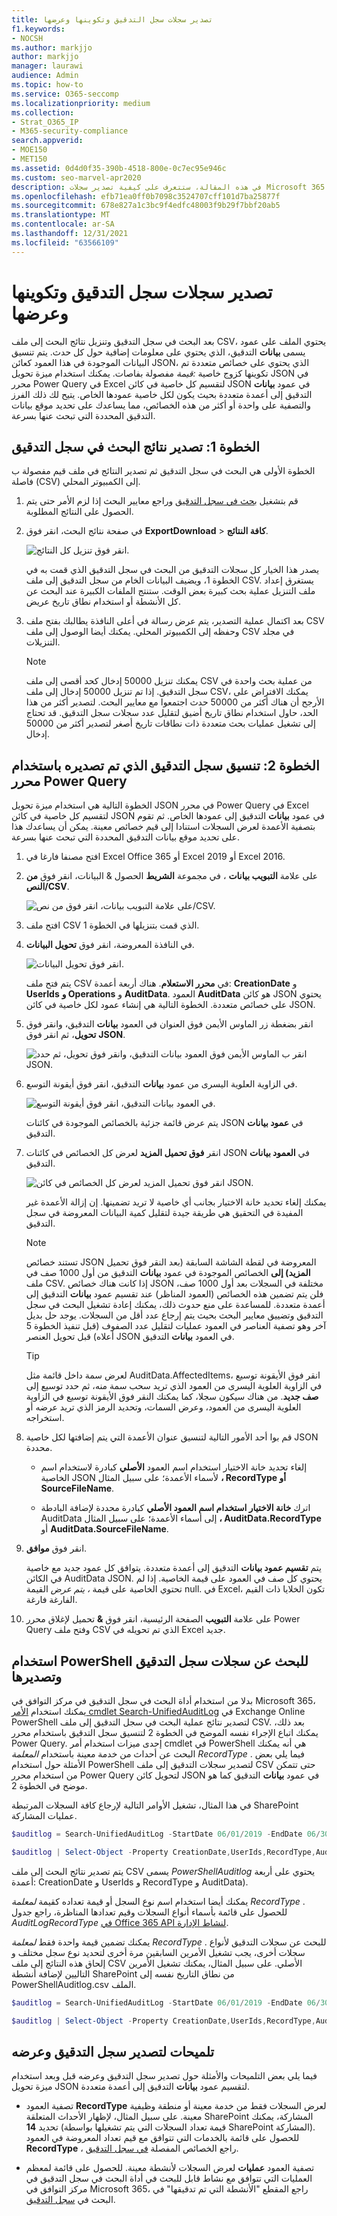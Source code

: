 ```yaml
---
title: تصدير سجلات سجل التدقيق وتكوينها وعرضها
f1.keywords:
- NOCSH
ms.author: markjjo
author: markjjo
manager: laurawi
audience: Admin
ms.topic: how-to
ms.service: O365-seccomp
ms.localizationpriority: medium
ms.collection:
- Strat_O365_IP
- M365-security-compliance
search.appverid:
- MOE150
- MET150
ms.assetid: 0d4d0f35-390b-4518-800e-0c7ec95e946c
ms.custom: seo-marvel-apr2020
description: في هذه المقالة، ستتعرف على كيفية تصدير سجلات Microsoft 365 التدقيق وتكوينها وعرضها.
ms.openlocfilehash: efb71ea0ff0b7098c3524707cff101d7ba25877f
ms.sourcegitcommit: 678e827a1c3bc9f4edfc48003f9b29f7bbf20ab5
ms.translationtype: MT
ms.contentlocale: ar-SA
ms.lasthandoff: 12/31/2021
ms.locfileid: "63566109"
---
```

# <a name="export-configure-and-view-audit-log-records"></a>تصدير سجلات سجل التدقيق وتكوينها وعرضها

بعد البحث في سجل التدقيق وتنزيل نتائج البحث إلى ملف CSV، يحتوي الملف على عمود يسمى **بيانات** التدقيق، الذي يحتوي على معلومات إضافية حول كل حدث. يتم تنسيق البيانات الموجودة في هذا العمود كعائن JSON، الذي يحتوي على خصائص متعددة تم تكوينها كزوج خاصية *:قيمة* مفصولة بفاصات. يمكنك استخدام ميزة تحويل JSON في محرر Power Query في Excel لتقسيم كل خاصية في كائن JSON في عمود **بيانات** التدقيق إلى أعمدة متعددة بحيث يكون لكل خاصية عمودها الخاص. يتيح لك ذلك الفرز والتصفية على واحدة أو أكثر من هذه الخصائص، مما يساعدك على تحديد موقع بيانات التدقيق المحددة التي تبحث عنها بسرعة.

## <a name="step-1-export-audit-log-search-results"></a>الخطوة 1: تصدير نتائج البحث في سجل التدقيق

الخطوة الأولى هي البحث في سجل التدقيق ثم تصدير النتائج في ملف قيم مفصولة ب فاصلة (CSV) إلى الكمبيوتر المحلي.
  
1. قم بتشغيل [بحث في سجل التدقيق](search-the-audit-log-in-security-and-compliance.md#search-the-audit-log) وراجع معايير البحث إذا لزم الأمر حتى يتم الحصول على النتائج المطلوبة.

2. في صفحة نتائج البحث، انقر فوق **ExportDownload** >  **كافة النتائج**.

   ![انقر فوق تنزيل كل النتائج.](../media/ExportAuditSearchResults.png)

   يصدر هذا الخيار كل سجلات التدقيق من البحث في سجل التدقيق الذي قمت به في الخطوة 1، ويضيف البيانات الخام من سجل التدقيق إلى ملف CSV. يستغرق إعداد ملف التنزيل عملية بحث كبيرة بعض الوقت. ستنتج الملفات الكبيرة عند البحث عن كل الأنشطة أو استخدام نطاق تاريخ عريض.

3. بعد اكتمال عملية التصدير، يتم عرض رسالة في أعلى النافذة يطالبك بفتح ملف CSV وحفظه إلى الكمبيوتر المحلي. يمكنك أيضا الوصول إلى ملف CSV في مجلد التنزيلات.

   > [!NOTE]
   > يمكنك تنزيل 50000 إدخال كحد أقصى إلى ملف CSV من عملية بحث واحدة في سجل التدقيق. إذا تم تنزيل 50000 إدخال إلى ملف CSV، يمكنك الافتراض على الأرجح أن هناك أكثر من 50000 حدث اجتمعوا مع معايير البحث. لتصدير أكثر من هذا الحد، حاول استخدام نطاق تاريخ أضيق لتقليل عدد سجلات سجل التدقيق. قد تحتاج إلى تشغيل عمليات بحث متعددة ذات نطاقات تاريخ أصغر لتصدير أكثر من 50000 إدخال.

## <a name="step-2-format-the-exported-audit-log-using-the-power-query-editor"></a>الخطوة 2: تنسيق سجل التدقيق الذي تم تصديره باستخدام محرر Power Query

الخطوة التالية هي استخدام ميزة تحويل JSON في محرر Power Query في Excel لتقسيم كل خاصية في كائن JSON في عمود **بيانات** التدقيق إلى عمودها الخاص. ثم تقوم بتصفية الأعمدة لعرض السجلات استنادا إلى قيم خصائص معينة. يمكن أن يساعدك هذا على تحديد موقع بيانات التدقيق المحددة التي تبحث عنها بسرعة.

1. افتح مصنفا فارغا في Excel Office 365 أو Excel 2019 أو Excel 2016.

2. على علامة **التبويب بيانات** ، في مجموعة **الشريط** الحصول & البيانات، انقر فوق **من النص/CSV**.

    ![على علامة التبويب بيانات، انقر فوق من نص/CSV.](../media/JSONTransformOpenCSVFile.png)

3. افتح ملف CSV الذي قمت بتنزيلها في الخطوة 1.

4. في النافذة المعروضة، انقر فوق **تحويل البيانات**.

   ![انقر فوق تحويل البيانات.](../media/JSONOpenPowerQuery.png)

   يتم فتح ملف CSV في **محرر الاستعلام**. هناك أربعة أعمدة: **CreationDate** و **UserIds** **و Operations** و **AuditData**. العمود **AuditData** هو كائن JSON يحتوي على خصائص متعددة. الخطوة التالية هي إنشاء عمود لكل خاصية في كائن JSON.

5. انقر بضغطة زر الماوس الأيمن فوق العنوان في العمود **بيانات** التدقيق، وانقر فوق **تحويل**، ثم انقر فوق **JSON**. 

   ![انقر ب الماوس الأيمن فوق العمود بيانات التدقيق، وانقر فوق تحويل، ثم حدد JSON.](../media/JSONTransform.png)

6. في الزاوية العلوية اليسرى من عمود **بيانات** التدقيق، انقر فوق أيقونة التوسع.

   ![في العمود بيانات التدقيق، انقر فوق أيقونة التوسع.](../media/JSONTransformExpandIcon.png)

   يتم عرض قائمة جزئية بالخصائص الموجودة في كائنات JSON في **عمود بيانات** التدقيق.

7. انقر **فوق تحميل المزيد** لعرض كل الخصائص في كائنات JSON في **العمود بيانات** التدقيق.

   ![انقر فوق تحميل المزيد لعرض كل الخصائص في كائن JSON.](../media/JSONTransformLoadJSONProperties.png)

   يمكنك إلغاء تحديد خانة الاختيار بجانب أي خاصية لا تريد تضمينها. إن إزالة الأعمدة غير المفيدة في التحقيق هي طريقة جيدة لتقليل كمية البيانات المعروضة في سجل التدقيق. 

   > [!NOTE]
   > تستند خصائص JSON المعروضة في لقطة الشاشة السابقة (بعد النقر فوق تحميل **المزيد) إلى** الخصائص الموجودة في عمود **بيانات** التدقيق من أول 1000 صف في ملف CSV. إذا كانت هناك خصائص JSON مختلفة في السجلات بعد أول 1000 صف، فلن يتم تضمين هذه الخصائص (العمود المناظر) عند تقسيم عمود **بيانات** التدقيق إلى أعمدة متعددة. للمساعدة على منع حدوث ذلك، يمكنك إعادة تشغيل البحث في سجل التدقيق وتضييق معايير البحث بحيث يتم إرجاع عدد أقل من السجلات. يوجد حل بديل آخر وهو تصفية العناصر في العمود عمليات لتقليل  عدد الصفوف (قبل تنفيذ الخطوة 5 أعلاه) قبل تحويل العنصر JSON في العمود **بيانات** التدقيق.

   > [!TIP]
   > لعرض سمة داخل قائمة مثل AuditData.AffectedItems، انقر فوق الأيقونة توسيع في  الزاوية العلوية اليسرى من العمود الذي تريد سحب سمة منه، ثم حدد توسيع إلى **صف جديد**.  من هناك سيكون سجلا، كما يمكنك النقر فوق الأيقونة توسيع في الزاوية العلوية اليسرى من العمود، وعرض السمات، وتحديد الرمز الذي تريد عرضه أو استخراجه.

8. قم بوا أحد الأمور التالية لتنسيق عنوان الأعمدة التي يتم إضافتها لكل خاصية JSON محددة.

    - إلغاء تحديد خانة الاختيار استخدام اسم العمود **الأصلي** كبادرة لاستخدام اسم الخاصية JSON لأسماء الأعمدة؛ على سبيل المثال **، RecordType أو** **SourceFileName**.

    - اترك **خانة الاختيار استخدام اسم العمود الأصلي** كبادرة محددة لإضافة البادطة AuditData إلى أسماء الأعمدة؛ على سبيل المثال **، AuditData.RecordType** أو **AuditData.SourceFileName**.

9. انقر فوق **موافق**.

    يتم **تقسيم عمود بيانات** التدقيق إلى أعمدة متعددة. يتوافق كل عمود جديد مع خاصية في الكائن AuditData JSON. يحتوي كل صف في العمود على قيمة الخاصية. إذا لم تحتوي الخاصية على قيمة *، يتم عرض* القيمة null. في Excel، تكون الخلايا ذات القيم الفارغة فارغة.
  
10. على علامة **التبويب** الصفحة الرئيسية، انقر فوق **&** تحميل لإغلاق محرر Power Query وفتح ملف CSV الذي تم تحويله في Excel جديد.

## <a name="use-powershell-to-search-and-export-audit-log-records"></a>استخدام PowerShell للبحث عن سجلات سجل التدقيق وتصديرها

بدلا من استخدام أداة البحث في سجل التدقيق في مركز التوافق في Microsoft 365، يمكنك استخدام [الأمر cmdlet Search-UnifiedAuditLog](/powershell/module/exchange/search-unifiedauditlog) في Exchange Online PowerShell لتصدير نتائج عملية البحث في سجل التدقيق إلى ملف CSV. بعد ذلك، يمكنك اتباع الإجراء نفسه الموضح في الخطوة 2 لتنسيق سجل التدقيق باستخدام محرر Power Query. إحدى ميزات استخدام أمر cmdlet في PowerShell هي أنه يمكنك البحث عن أحداث من خدمة معينة باستخدام *المعلمة RecordType* . فيما يلي بعض الأمثلة حول استخدام PowerShell لتصدير سجلات التدقيق إلى ملف CSV حتى تتمكن من استخدام محرر Power Query لتحويل كائن JSON في عمود **بيانات** التدقيق كما هو موضح في الخطوة 2.

في هذا المثال، تشغيل الأوامر التالية لإرجاع كافة السجلات المرتبطة SharePoint عمليات المشاركة.

```powershell
$auditlog = Search-UnifiedAuditLog -StartDate 06/01/2019 -EndDate 06/30/2019 -RecordType SharePointSharingOperation
```

```powershell
$auditlog | Select-Object -Property CreationDate,UserIds,RecordType,AuditData | Export-Csv -Path c:\AuditLogs\PowerShellAuditlog.csv -NoTypeInformation
```

يتم تصدير نتائج البحث إلى ملف CSV يسمى *PowerShellAuditlog* يحتوي على أربعة أعمدة: CreationDate و UserIds و RecordType و AuditData).

يمكنك أيضا استخدام اسم نوع السجل أو قيمة تعداده كقيمة *لمعلمة RecordType* . للحصول على قائمة بأسماء أنواع السجلات وقيم تعدادها المناظرة، راجع جدول *AuditLogRecordType* [في Office 365 API لنشاط الإدارة](/office/office-365-management-api/office-365-management-activity-api-schema#enum-auditlogrecordtype---type-edmint32).

يمكنك تضمين قيمة واحدة فقط *لمعلمة RecordType* . للبحث عن سجلات التدقيق لأنواع سجلات أخرى، يجب تشغيل الأمرين السابقين مرة أخرى لتحديد نوع سجل مختلف و إلحاق هذه النتائج إلى ملف CSV الأصلي. على سبيل المثال، يمكنك تشغيل الأمرين التاليين لإضافة أنشطة SharePoint من نطاق التاريخ نفسه إلى PowerShellAuditlog.csv الملف.

```powershell
$auditlog = Search-UnifiedAuditLog -StartDate 06/01/2019 -EndDate 06/30/2019 -RecordType SharePointFileOperation
```

```powershell
$auditlog | Select-Object -Property CreationDate,UserIds,RecordType,AuditData | Export-Csv -Append -Path c:\AuditLogs\PowerShellAuditlog.csv -NoTypeInformation
```

## <a name="tips-for-exporting-and-viewing-the-audit-log"></a>تلميحات لتصدير سجل التدقيق وعرضه

فيما يلي بعض التلميحات والأمثلة حول تصدير سجل التدقيق وعرضه قبل وبعد استخدام ميزة تحويل JSON لتقسيم عمود **بيانات** التدقيق إلى أعمدة متعددة.

- تصفية العمود **RecordType** لعرض السجلات فقط من خدمة معينة أو منطقة وظيفية معينة. على سبيل المثال، لإظهار الأحداث المتعلقة SharePoint المشاركة، يمكنك تحديد **14** (قيمة تعداد السجلات التي يتم تشغيلها بواسطة SharePoint المشاركة). للحصول على قائمة بالخدمات التي تتوافق مع قيم تعداد المعروضة في العمود **RecordType** ، راجع الخصائص المفصلة [في سجل التدقيق](detailed-properties-in-the-office-365-audit-log.md).

- تصفية العمود **عمليات** لعرض السجلات لأنشطة معينة. للحصول على قائمة لمعظم العمليات التي تتوافق مع نشاط قابل للبحث في أداة البحث في سجل التدقيق في مركز التوافق في Microsoft 365، راجع المقطع "الأنشطة التي تم تدقيقها" في البحث في [سجل التدقيق](search-the-audit-log-in-security-and-compliance.md#audited-activities).
